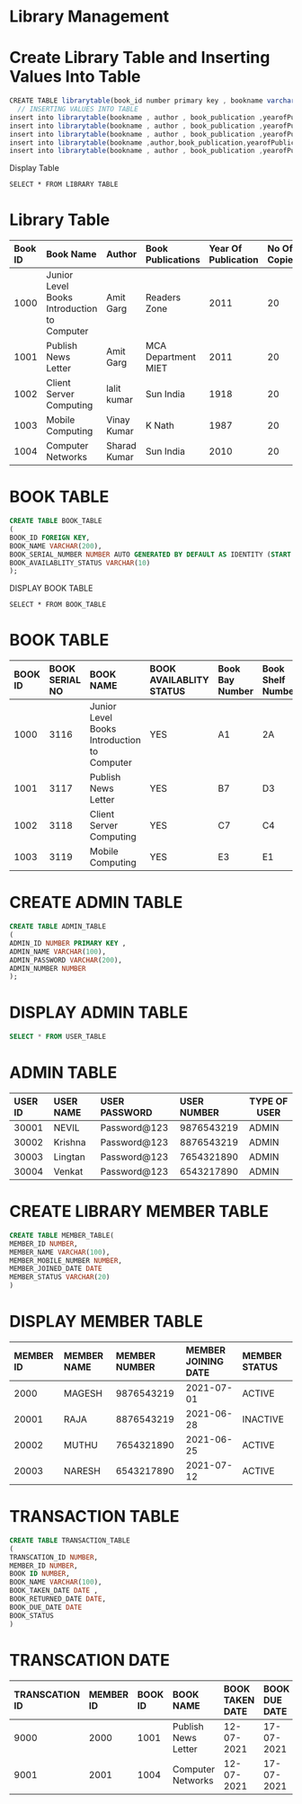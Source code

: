 # Library Management

# Create Library Table and Inserting Values Into Table 
```js
CREATE TABLE librarytable(book_id number primary key , bookname varchar(200) not null,author varchar(200) not null,book_publication varchar(200) not null, yearofPublication number, No_of_Copies number not       null);
  // INSERTING VALUES INTO TABLE 
insert into librarytable(bookname , author , book_publication ,yearofPublication, No_of_Copies) values ('Mobile Computing' , 'Vinay Kumar Singhal'  , 'K Nath and Sons' , 1987 , 10  );
insert into librarytable(bookname , author , book_publication ,yearofPublication, No_of_Copies)values ('Computer Networks' , 'Sharad Kumar Verma'  , 'Sun India Publication' , 2010 , 10  );
insert into librarytable(bookname , author , book_publication ,yearofPublication, No_of_Copies)values ( '.NET Framework and C#' , 'Sharad Kumar Verma',  'Sun India Publication' , 2002 , 10  );
insert into librarytable(bookname ,author,book_publication,yearofPublication,no_of_copies)values('Client Server Computing','Lalit Kumar','Sun India Publications',2012,20);
insert into librarytable(bookname , author , book_publication ,yearofPublication, no_of_copies)values ('Junior Level Books Introduction to Computer' , 'Amit Garg ' , 'Readers Zone ' , 2012 , 10  );
```
 Display Table 
```
SELECT * FROM LIBRARY TABLE 
```

# Library Table 
 | Book ID | Book Name | Author | Book Publications | Year Of Publication | No Of Copies |
 |:------- |:----------|:-------|:------------------|:--------------------|:-------------|
 | 1000  |Junior Level Books Introduction to Computer|	Amit Garg | Readers Zone|2011|20|
 | 1001 |Publish News Letter|Amit Garg|MCA Department MIET|2011|20|
 | 1002 | Client Server Computing |lalit kumar | Sun India | 1918 | 20 |
 | 1003 |Mobile Computing | Vinay Kumar | K Nath | 1987 | 20 |
 |1004  |Computer Networks| Sharad Kumar | Sun India | 2010 | 20 |
  
  
  # BOOK TABLE 
  ```sql 
 CREATE TABLE BOOK_TABLE
(
BOOK_ID FOREIGN KEY,
BOOK_NAME VARCHAR(200),
BOOK_SERIAL_NUMBER NUMBER AUTO GENERATED BY DEFAULT AS IDENTITY (START WITH 1000 INCREMENT BY 11),
BOOK_AVAILABLITY_STATUS VARCHAR(10)
);
 ```
 DISPLAY BOOK TABLE 
 ```
 SELECT * FROM BOOK_TABLE
 ```
 # BOOK TABLE 
 | BOOK ID | BOOK SERIAL NO | BOOK NAME | BOOK AVAILABLITY STATUS | Book Bay Number  | Book Shelf Number | 
 |:--------|:---------------|:----------|:------------------------|:-----------------|:------------------|
 | 1000| 3116 | Junior Level Books Introduction to Computer | YES | A1 | 2A |
 | 1001 | 3117 | Publish News Letter | YES | B7 | D3 |
 | 1002 | 3118 | Client Server Computing | YES | C7 | C4 |
 | 1003 | 3119 | Mobile Computing | YES | E3 | E1 |
 
 
 
# CREATE ADMIN  TABLE 
 ```sql
 CREATE TABLE ADMIN_TABLE
 (
 ADMIN_ID NUMBER PRIMARY KEY ,
 ADMIN_NAME VARCHAR(100),
ADMIN_PASSWORD VARCHAR(200),
 ADMIN_NUMBER NUMBER 
 );
  ```
 # DISPLAY ADMIN TABLE 
  ``` sql
  SELECT * FROM USER_TABLE
   ```
  # ADMIN TABLE 
  | USER ID | USER NAME  | USER PASSWORD  | USER NUMBER  | TYPE OF USER |
  |:--------|:-----------|:---------------|:-------------|--------------|
 | 30001| NEVIL | Password@123 | 9876543219 | ADMIN |
 | 30002 | Krishna | Password@123 | 8876543219 | ADMIN |
 | 30003 | Lingtan | Password@123  | 7654321890 | ADMIN |
 | 30004 | Venkat  | Password@123  | 6543217890 | ADMIN |
 
 # CREATE LIBRARY MEMBER TABLE 
 ```sql
 CREATE TABLE MEMBER_TABLE(
 MEMBER_ID NUMBER,
 MEMBER_NAME VARCHAR(100),
 MEMBER_MOBILE_NUMBER NUMBER,
 MEMBER_JOINED_DATE DATE
 MEMBER_STATUS VARCHAR(20)
 )
 ```
 # DISPLAY MEMBER TABLE 
 
  | MEMBER ID | MEMBER NAME  | MEMBER NUMBER  | MEMBER JOINING DATE  | MEMBER STATUS |
  |:--------|:-----------|:---------------|:--------------|:-------------------|
 | 2000| MAGESH  | 9876543219 | 2021-07-01| ACTIVE |
 | 20001 | RAJA  | 8876543219 | 2021-06-28 | INACTIVE |
 | 20002 | MUTHU | 7654321890 | 2021-06-25 | ACTIVE |
 | 20003 | NARESH   | 6543217890 | 2021-07-12 | ACTIVE |
 
 # TRANSACTION TABLE  
 ```sql
 CREATE TABLE TRANSACTION_TABLE 
 (
 TRANSCATION_ID NUMBER,
 MEMBER_ID NUMBER,
 BOOK ID NUMBER,
 BOOK_NAME VARCHAR(100),
 BOOK_TAKEN_DATE DATE ,
 BOOK_RETURNED_DATE DATE,
 BOOK_DUE_DATE DATE
 BOOK_STATUS 
 )
 ```
 
# TRANSCATION DATE 
|TRANSCATION ID | MEMBER ID | BOOK ID | BOOK NAME | BOOK TAKEN DATE | BOOK DUE DATE | BOOK RETURNED DATE | BOOK STATUS |
|:--------------|:----------|:--------|:----------|:----------------|:--------------|:-------------------|:------------|
| 9000 | 2000 | 1001 | Publish News Letter | 12-07-2021 | 17-07-2021 | - | Not Returned |
| 9001 | 2001 | 1004 |  Computer Networks | 12-07-2021 | 17-07-2021 | - | Not Returned |
 
 
 
